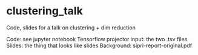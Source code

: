 # clustering_talk
Code, slides for a talk on clustering + dim reduction 

Code: see jupyter notebook 
Tensorflow projector input: the two .tsv files 
Slides: the thing that looks like slides 
Background: sipri-report-original.pdf
